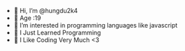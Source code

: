 - 👋 Hi, I’m @hungdu2k4
- 🙈 Age :19
- 👀 I’m interested in programming languages ​​like javascript
- 🌱 I Just Learned Programming
- 💞️ I Like Coding Very Much <3
